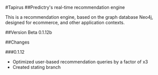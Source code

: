 #Tapirus 
##Predictry's real-time recommendation engine

This is a recommendation engine, based on the graph database Neo4j, designed for ecommerce, and other application contexts.

##Version
Beta 0.1.12b

##Changes


###0.1.12

- Optimized user-based recommendation queries by a factor of x3
- Created stating branch


